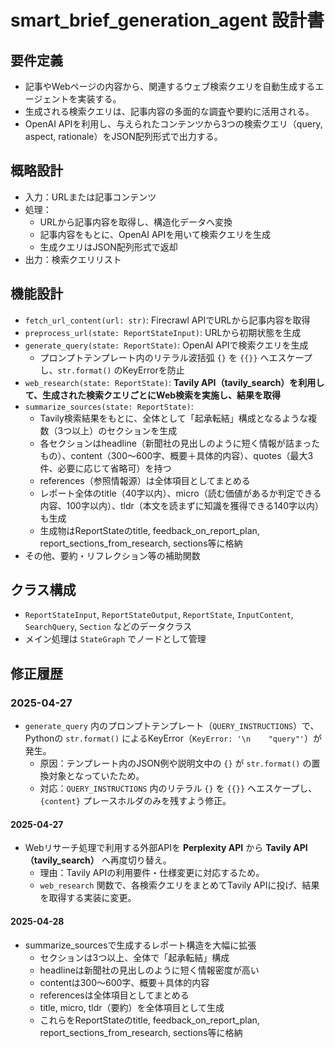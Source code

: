 # smart_brief_generation_agent 設計書

## 要件定義

- 記事やWebページの内容から、関連するウェブ検索クエリを自動生成するエージェントを実装する。
- 生成される検索クエリは、記事内容の多面的な調査や要約に活用される。
- OpenAI APIを利用し、与えられたコンテンツから3つの検索クエリ（query, aspect, rationale）をJSON配列形式で出力する。

## 概略設計

- 入力：URLまたは記事コンテンツ
- 処理：
  - URLから記事内容を取得し、構造化データへ変換
  - 記事内容をもとに、OpenAI APIを用いて検索クエリを生成
  - 生成クエリはJSON配列形式で返却
- 出力：検索クエリリスト

## 機能設計

- `fetch_url_content(url: str)`: Firecrawl APIでURLから記事内容を取得
- `preprocess_url(state: ReportStateInput)`: URLから初期状態を生成
- `generate_query(state: ReportState)`: OpenAI APIで検索クエリを生成
  - プロンプトテンプレート内のリテラル波括弧 `{}` を `{{}}` へエスケープし、`str.format()` のKeyErrorを防止
- `web_research(state: ReportState)`: **Tavily API（tavily_search）を利用して、生成された検索クエリごとにWeb検索を実施し、結果を取得**
- `summarize_sources(state: ReportState)`:
  - Tavily検索結果をもとに、全体として「起承転結」構成となるような複数（3つ以上）のセクションを生成
  - 各セクションはheadline（新聞社の見出しのように短く情報が詰まったもの）、content（300〜600字、概要＋具体的内容）、quotes（最大3件、必要に応じて省略可）を持つ
  - references（参照情報源）は全体項目としてまとめる
  - レポート全体のtitle（40字以内）、micro（読む価値があるか判定できる内容、100字以内）、tldr（本文を読まずに知識を獲得できる140字以内）も生成
  - 生成物はReportStateのtitle, feedback_on_report_plan, report_sections_from_research, sections等に格納
- その他、要約・リフレクション等の補助関数

## クラス構成

- `ReportStateInput`, `ReportStateOutput`, `ReportState`, `InputContent`, `SearchQuery`, `Section` などのデータクラス
- メイン処理は `StateGraph` でノードとして管理

## 修正履歴

### 2025-04-27

- `generate_query` 内のプロンプトテンプレート（`QUERY_INSTRUCTIONS`）で、Pythonの `str.format()` によるKeyError（`KeyError: '\n    "query"'`）が発生。
  - 原因：テンプレート内のJSON例や説明文中の `{}` が `str.format()` の置換対象となっていたため。
  - 対応：`QUERY_INSTRUCTIONS` 内のリテラル `{}` を `{{}}` へエスケープし、`{content}` プレースホルダのみを残すよう修正。

#### 2025-04-27

- Webリサーチ処理で利用する外部APIを **Perplexity API** から **Tavily API（tavily_search）** へ再度切り替え。
  - 理由：Tavily APIの利用要件・仕様変更に対応するため。
  - `web_research` 関数で、各検索クエリをまとめてTavily APIに投げ、結果を取得する実装に変更。

#### 2025-04-28

- summarize_sourcesで生成するレポート構造を大幅に拡張
  - セクションは3つ以上、全体で「起承転結」構成
  - headlineは新聞社の見出しのように短く情報密度が高い
  - contentは300〜600字、概要＋具体的内容
  - referencesは全体項目としてまとめる
  - title, micro, tldr（要約）を全体項目として生成
  - これらをReportStateのtitle, feedback_on_report_plan, report_sections_from_research, sections等に格納
